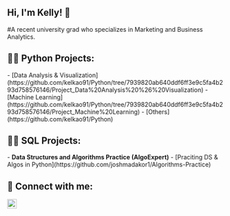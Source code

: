 <h2> Hi, I'm Kelly! 👋</h2>
#A recent university grad who specializes in Marketing and Business Analytics.

<h2>👩‍💻 Python Projects:</h2>
- [Data Analysis & Visualization](https://github.com/kelkao91/Python/tree/7939820ab640ddf6ff3e9c5fa4b293d758576146/Project_Data%20Analysis%20%26%20Visualization)
- [Machine Learning](https://github.com/kelkao91/Python/tree/7939820ab640ddf6ff3e9c5fa4b293d758576146/Project_Machine%20Learning)
- [Others](https://github.com/kelkao91/Python)


<h2>👩‍💻 SQL Projects:</h2>
- <b>Data Structures and Algorithms Practice (AlgoExpert)</b>
  - [Praciting DS & Algos in Python](https://github.com/joshmadakor1/Algorithms-Practice)

<h2> 🤳 Connect with me:</h2>

[<img align="left" alt="JoshMadakor | LinkedIn" width="22px" src="https://cdn.jsdelivr.net/npm/simple-icons@v3/icons/linkedin.svg" />][linkedin]

[linkedin]: https://linkedin.com/in/kellykao

<!--
**joshmadakor1/joshmadakor1** is a ✨ _special_ ✨ repository because its `README.md` (this file) appears on your GitHub profile.

Here are some ideas to get you started:

- 🔭 I’m currently working on ...
- 🌱 I’m currently learning ...
- 👯 I’m looking to collaborate on ...
- 🤔 I’m looking for help with ...
- 💬 Ask me about ...
- 📫 How to reach me: ...
- 😄 Pronouns: ...
- ⚡ Fun fact: ...
-->
